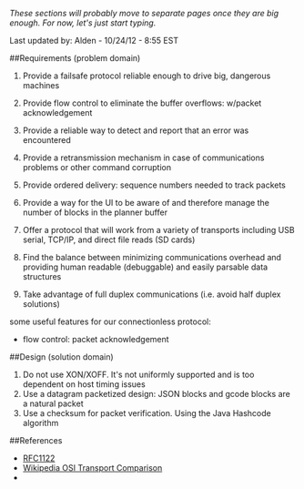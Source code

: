_These sections will probably move to separate pages once they are big enough. For now, let's just start typing._

Last updated by: Alden - 10/24/12 - 8:55 EST

##Requirements (problem domain)

1. Provide a failsafe protocol reliable enough to drive big, dangerous machines


1. Provide flow control to eliminate the buffer overflows: w/packet acknowledgement
1. Provide a reliable way to detect and report that an error was encountered
1. Provide a retransmission mechanism in case of communications problems or other command corruption
1. Provide ordered delivery: sequence numbers needed to track packets
1. Provide a way for the UI to be aware of and therefore manage the number of blocks in the planner buffer
1. Offer a protocol that will work from a variety of transports including USB serial, TCP/IP, and direct file reads (SD cards)
1. Find the balance between minimizing communications overhead and providing human readable (debuggable) and easily parsable data structures
1. Take advantage of full duplex communications (i.e. avoid half duplex solutions)

some useful features for our connectionless protocol:
- flow control: packet acknowledgement

##Design (solution domain)

1. Do not use XON/XOFF. It's not uniformly supported and is too dependent on host timing issues
1. Use a datagram packetized design: JSON blocks and gcode blocks are a natural packet
1. Use a checksum for packet verification. Using the Java Hashcode algorithm


##References
* [RFC1122](http://tools.ietf.org/html/rfc1122)
* [Wikipedia OSI Transport Comparison](http://en.wikipedia.org/wiki/Transport_layer#Comparison_of_OSI_transport_protocols)
* 

